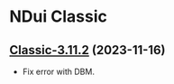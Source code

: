 # NDui Classic

## [Classic-3.11.2](https://github.com/siweia/NDui/tree/Classic-3.11.2) (2023-11-16)

- Fix error with DBM.